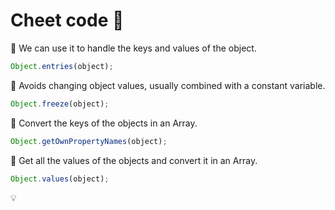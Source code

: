 # Cheet code :memo:

:hammer: We can use it to handle the keys and values of the object.
```js
Object.entries(object);
```

:hammer: Avoids changing object values, usually combined with a constant variable.
```js
Object.freeze(object);
```

:hammer: Convert the keys of the objects in an Array.
```js
Object.getOwnPropertyNames(object);
```

:hammer: Get all the values of the objects and convert it in an Array.
```js
Object.values(object);
```
:bulb: 
```

```


<!--stackedit_data:
eyJoaXN0b3J5IjpbMTA0OTk0MzU4Niw3MjU4ODEzMTddfQ==
-->
